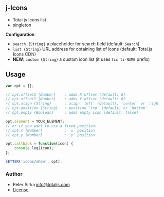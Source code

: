 ## j-Icons

- Total.js Icons list
- singleton

__Configuration__:

- `search {String}` a placeholder for search field (default: `Search`)
- `list {String}` URL address for obtaining list of icons (default: Total.js Icons CDN)
- __NEW__: `custom {String}` a custom icon list (it uses `tic ti-NAME` prefix)

## Usage

```javascript
var opt = {};

// opt.offsetX {Number}    : adds X offset (default: 0)
// opt.offsetY {Number}    : adds Y offset (default: 0)
// opt.align {String}      : align `left` (default), `center` or `right`
// opt.position {String}   : position `top` (default) or `bottom`
// opt.empty {Boolean}     : adds empty icon (default: false)

opt.element = YOUR_ELEMENT;
// or if you want to use a fixed position:
// opt.x {Number}          : `x` position
// opt.y {Number}          : `y` position

opt.callback = function(icon) {
	console.log(icon);
};

SETTER('icons/show', opt);
```


### Author

- Peter Širka <info@totaljs.com>
- [License](https://www.totaljs.com/license/)